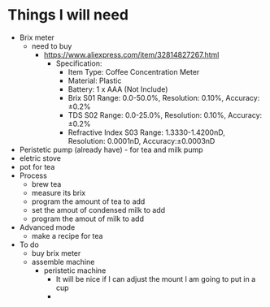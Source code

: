 # Things I will need

- Brix meter
  - need to buy
    - https://www.aliexpress.com/item/32814827267.html
      - Specification: 
         - Item Type: Coffee Concentration Meter
         - Material: Plastic
         - Battery: 1 x AAA (Not Include)
         - Brix S01 Range: 0.0-50.0%, Resolution: 0.10%, Accuracy: ±0.2%
         - TDS S02 Range: 0.0-25.0%,  Resolution: 0.10%, Accuracy: ±0.2%
         - Refractive Index S03 Range: 1.3330-1.4200nD, Resolution: 0.0001nD, Accuracy:±0.0003nD  
- Peristetic pump (already have) - for tea and milk pump
- eletric stove
- pot for tea
- Process
  - brew tea
  - measure its brix
  - program the amount of tea to add
  - set the amout of condensed milk to add
  - program the amout of milk to add 
- Advanced mode
  - make a recipe for tea 
- To do
  - buy brix meter
  - assemble machine
    - peristetic machine
      - It will be nice if I can adjust the mount I am going to put in a cup
      -    
